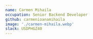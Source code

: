 ```yaml
---
name: Carmen Mihaila
occupation: Senior Backend Developer
github: carmenioanamihaila
image: './carmen-mihaila.webp'
slack: USDPHGZ40
---
```

